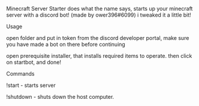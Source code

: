 Minecraft Server Starter does what the name says, starts up your minecraft server with a discord bot! (made by ower396#6099) i tweaked it a little bit!

Usage


open folder and put in token from the discord developer portal, make sure you have made a bot on there before continuing


open prerequisite installer, that installs required items to operate. then click on startbot, and done!


Commands


!start - starts server

!shutdown - shuts down the host computer.
